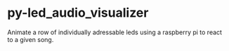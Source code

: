 # py-led_audio_visualizer
Animate a row of individually adressable leds using a raspberry pi to react to a given song.
